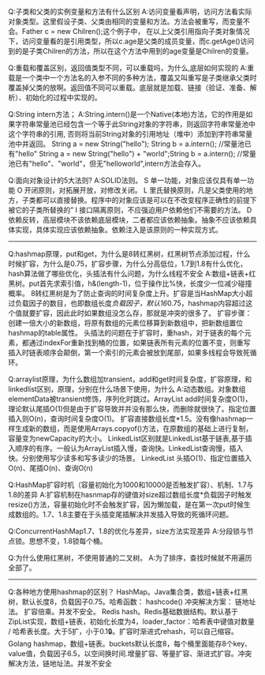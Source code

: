 
Q:子类和父类的实例变量和方法有什么区别
A:访问变量看声明，访问方法看实际对象类型。这里假设子类、父类由相同的变量和方法。方法会被重写，而变量不会。Father c = new Chilren();这个例子中，
在以上父类引用指向子类对象情况下，访问变量看的是引用类型，所以c.age是父类的成员变量，而c.getAge()访问到的是子类Chilren的方法，所以在这个方法中用到的age变量是Chilren的变量。

Q:重载和覆盖区别，返回值类型不同，可以重载吗，为什么,底层如何实现的
A:重载是一个类中一个方法名的入参不同的多种方法，覆盖又叫重写是子类继承父类时覆盖掉父类的放啊。返回值不同可以重载。底层就是加载、链接（验证、准备、解析）、初始化的过程中实现的。

Q:String intern方法；
A:String.intern()是一个Native(本地)方法，它的作用是如果字符串常量池已经包含一个等于此String对象的字符串，则返回字符串常量池中这个字符串的引用, 否则将当前String对象的引用地址（堆中）添加到字符串常量池中并返回。
String a = new String("hello"); String b = a.intern(); //常量池已有"hello"
String a = new String("hello") + "world";String b = a.intern(); //常量池已有"hello"、"world"，但无"helloworld",intern方法会存入。

Q:面向对象设计的5大法则?
A:SOLID法则。
S 单一功能，对象应该仅具有单一功能
O 开闭原则，对拓展开放，对修改关闭。
L 里氏替换原则，凡是父类使用的地方，子类都可以直接替换。程序中的对象应该是可以在不改变程序正确性的前提下被它的子类所替换的”
I 接口隔离原则，不应强迫用户依赖他们不需要的方法。
D 依赖反转，高层模块不该依赖底层模块，二者都应该依赖抽象。抽象不应该依赖具体实现，具体实现应该依赖抽象。依赖注入是该原则的一种实现方式。

---
Q:hashmap原理，put和get，为什么是8转红黑树，红黑树节点添加过程，什么时候扩容，为什么是0.75，扩容步骤，为什么分高低位，1.7到1.8有什么优化，hash算法做了哪些优化，头插法有什么问题，为什么线程不安全
A:数组+链表+红黑树。put首先求索引值，h&(length-1)，位于操作比%快，长度少一位减少碰撞概率。
8转红黑树是为了防止查询的时间复杂度上升。扩容是当HashMap大小超过负载因子的数目，也即数组长度*负载因子，默认16*0.75，hashmap内容超过这个值就要扩容，因此此时如果数组没怎么存，那就是冲突的很多了。
扩容步骤：创建一倍大小的新数组，将原有数组的元素位移算到新数组中，把新数组置位hashmap的table属性。
头插法的问题在于扩容时，重hash，对于链表的每个元素，都通过indexFor重新找到桶的位置，如果链表所有元素的位置不变，则重写插入时链表顺序会颠倒，第一个索引的元素会被放到尾部，如果多线程会导致死循环。

Q:arraylist原理，为什么数组加transient，add和get时间复杂度，扩容原理，和linkedlist区别，原理，分别在什么场景下使用，为什么
A:动态数组。对象数组elementData被transient修饰，序列化时跳过。ArrayList add时间复杂度O(1)，理论默认尾插O(1)但是由于扩容导致并并没有那么快，而删除就很快了。指定位置插入则O(n)，查询时间复杂度O(1)。
扩容直接数组长度*1.5。没有像hashmap一样生成新的数组，而是使用Arrays.copyof()方法，在原数组的基础上进行复制，容量变为newCapacity的大小。
LinkedList区别就是LinkedList基于链表,基于插入顺序的有序。一般认为ArrayList插入慢，查询快。LinkedList查询慢，插入快。分别使用写少读多和写多读少的场景。
LinkedList 头插O(1)、指定位置插入O(n)、尾插O(n)、查询O(n)

Q:HashMap扩容时机（容量初始化为1000和10000是否触发扩容）、机制、1.7与1.8的差异
A:扩容机制在hasnmap存的键值对size超过数组长度*负载因子时触发resize()方法，容量初始化时不会触发扩容，因为懒加载，是在第一次put时候生成数组的。1.7、1.8主要在于头插变尾插解决并发插入导致的死循环问题。

Q:ConcurrentHashMap1.7、1.8的优化与差异，size方法实现差异
A:分段锁与节点锁。思想不变，1.8锁每个桶。

Q:为什么使用红黑树，不使用普通的二叉树。
A:为了排序，查找时候就不用遍历全部了。

---
Q:各种地方使用hashmap的区别？
HashMap。Java集合类，数组+链表+红黑树，默认长度8，负载因子0.75。哈希函数： hashcode()  冲突解决方案： 链地址法。 扩容倍乘。并发不安全。 
Redis hash。Redis基础数据结构。默认基于ZipList实现，数组+链表，初始化长度为4，loader_factor：哈希表中键值对数量 / 哈希表长度。大于5扩，小于0.1🔒。扩容时渐进式rehash，可以自己缩容。
Golang hashmap，数组+链表。buckets默认长度8，每个桶里面能存8个key、value值，负载因子6.5，以空间换时间.增量扩容、等量扩容、渐进式扩容。冲突解决方法，链地址法。并发不安全



